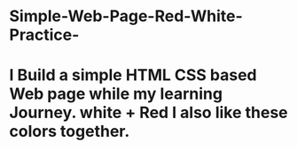 # Simple-Web-Page-Red-White-Practice-
# I Build a simple HTML CSS based Web page while my learning Journey. white + Red I also like these colors together.

